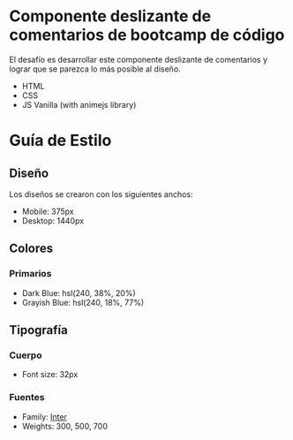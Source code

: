 # Componente deslizante de comentarios de bootcamp de código

El desafío es desarrollar este componente deslizante de comentarios y lograr que se parezca lo más posible al diseño.

- HTML
- CSS
- JS Vanilla (with animejs library)

# Guía de Estilo

## Diseño

Los diseños se crearon con los siguientes anchos:

- Mobile: 375px
- Desktop: 1440px

## Colores
### Primarios

- Dark Blue: hsl(240, 38%, 20%)
- Grayish Blue: hsl(240, 18%, 77%)

## Tipografía

### Cuerpo

- Font size: 32px

### Fuentes

- Family: [Inter](https://fonts.google.com/specimen/Inter)
- Weights: 300, 500, 700
